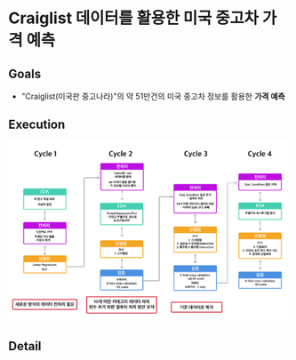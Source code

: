 # Craiglist 데이터를 활용한 미국 중고차 가격 예측

## Goals
- "Craiglist(미국판 중고나라)"의 약 51만건의 미국 중고차 정보를 활용한 **가격 예측**

## Execution

<img src="/howard/regression_project/regression_img0.png" width="1350px">


## Detail

